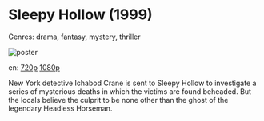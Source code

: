 # Sleepy Hollow (1999)

Genres: drama, fantasy, mystery, thriller

![poster](http://image.tmdb.org/t/p/w500/mTN4m41lHKaIf0dVcWzVdCJOYik.jpg)

en:
  [720p](magnet:?xt=urn:btih:D0599FFDAE25B2D9F0F099785714F4063A606EFB&tr=udp://glotorrents.pw:6969/announce&tr=udp://tracker.opentrackr.org:1337/announce&tr=udp://torrent.gresille.org:80/announce&tr=udp://tracker.openbittorrent.com:80&tr=udp://tracker.coppersurfer.tk:6969&tr=udp://tracker.leechers-paradise.org:6969&tr=udp://p4p.arenabg.ch:1337&tr=udp://tracker.internetwarriors.net:1337)
  [1080p](magnet:?xt=urn:btih:AF0A000272B1DE8830BC7B6F1BF97CA760479392&tr=udp://glotorrents.pw:6969/announce&tr=udp://tracker.opentrackr.org:1337/announce&tr=udp://torrent.gresille.org:80/announce&tr=udp://tracker.openbittorrent.com:80&tr=udp://tracker.coppersurfer.tk:6969&tr=udp://tracker.leechers-paradise.org:6969&tr=udp://p4p.arenabg.ch:1337&tr=udp://tracker.internetwarriors.net:1337)
  


New York detective Ichabod Crane is sent to Sleepy Hollow to investigate a series of mysterious deaths in which the victims are found beheaded. But the locals believe the culprit to be none other than the ghost of the legendary Headless Horseman.